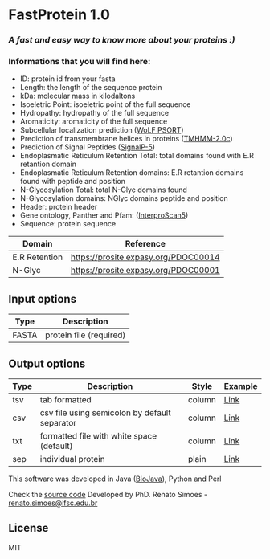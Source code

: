 # FastProtein 1.0
### _A fast and easy way to know more about your proteins :)_

### Informations that you will find here:
- ID: protein id from your fasta
- Length: the length of the sequence protein
- kDa: molecular mass in kilodaltons
- Isoeletric Point: isoeletric point of the full sequence
- Hydropathy: hydropathy of the full sequence
- Aromaticity: aromaticity of the full sequence
- Subcellular localization prediction ([WoLF PSORT](https://wolfpsort.hgc.jp/))
- Prediction of transmembrane helices in proteins ([TMHMM-2.0c](https://services.healthtech.dtu.dk/service.php?TMHMM-2.0))
- Prediction of Signal Peptides ([SignalP-5](https://services.healthtech.dtu.dk/service.php?SignalP-5.0))
- Endoplasmatic Reticulum Retention Total: total domains found with E.R retantion domain
- Endoplasmatic Reticulum Retention domains: E.R retantion domains found with peptide and position
- N-Glycosylation Total: total N-Glyc domains found
- N-Glycosylation domains: NGlyc domains peptide and position
- Header: protein header
- Gene ontology, Panther and Pfam: ([InterproScan5](https://www.ebi.ac.uk/interpro/)) 
- Sequence: protein sequence

| Domain | Reference |
| ------ | ------ |
| E.R Retention |  https://prosite.expasy.org/PDOC00014 |
| N-Glyc |  https://prosite.expasy.org/PDOC00001|

## Input options
| Type | Description |
| ------ | ------ |
| FASTA | protein file (required)|


## Output options
| Type | Description | Style | Example |
| ------ | ------ | ------ | ------ |
| tsv | tab formatted | column | [Link](https://github.com/simoesrenato/bioinfo/blob/master/fast-protein/python/test1.fasta.tsv) |
| csv | csv file using semicolon by default separator | column | [Link](https://github.com/simoesrenato/bioinfo/blob/master/fast-protein/python/test1.fasta.csv) |
| txt | formatted file with white space (default) | column | [Link](https://github.com/simoesrenato/bioinfo/blob/master/fast-protein/python/test1.fasta.txt) |
| sep | individual protein   | plain | [Link](https://github.com/simoesrenato/bioinfo/blob/master/fast-protein/python/test1.fasta.sep) |


This software was developed in Java ([BioJava](https://biojava.org/)), Python and Perl

Check the [source code](https://github.com/simoesrenato/bioinfo/tree/master/fast-protein) 
Developed by PhD. Renato Simoes - renato.simoes@ifsc.edu.br

## License

MIT
